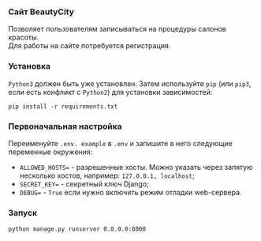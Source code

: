 ### Cайт BeautyCity
Позволяет пользователям записываться на процедуры cалонов красоты.\
Для работы на сайте потребуется регистрация.

### Установка
`Python3` должен быть уже установлен. Затем используйте `pip` (или `pip3`,
если есть конфликт с `Python2`) для установки зависимостей:
```
pip install -r requirements.txt
```

### Первоначальная настройка
Переименуйте `.env. example` в `.env` и запишите в него следующие переменные окружения:
 - `ALLOWED_HOSTS=` - разрешенные хосты. Можно указать через запятую
несколько хостов, например: `127.0.0.1, localhost`;
 - `SECRET_KEY=` - секретный ключ Django;
 - `DEBUG=` - `True` если нужно включить режим отладки web-сервера.

### Запуск
```
python manage.py runserver 0.0.0.0:8000
